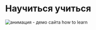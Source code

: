 # Научиться учиться


<img src='https://raw.githubusercontent.com/G28XYZ/g28xyz.github.io/main/how-to-learn/video/video_site_how_to_learn.gif' alt="анимация - демо сайта how to learn">
